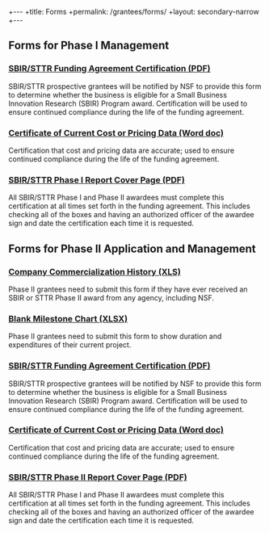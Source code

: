 +---
 +title: Forms
 +permalink: /grantees/forms/
 +layout: secondary-narrow
 +---

## Forms for Phase I Management

### [SBIR/STTR Funding Agreement Certification (PDF)](/files/SBIR_STTR_Funding_Agreement.pdf) 
SBIR/STTR prospective grantees will be notified by NSF to provide this form to determine whether the business is eligible for a Small Business Innovation Research (SBIR) Program award. Certification will be used to ensure continued compliance during the life of the funding agreement.

### [Certificate of Current Cost or Pricing Data (Word doc)](/files/Certificate_of_Current_Cost.docx)
Certification that cost and pricing data are accurate; used to ensure continued compliance during the life of the funding agreement.

### [SBIR/STTR Phase I Report Cover Page (PDF) ](/files/SBIR-STTR_Revised_Report_Cover.pdf)
All SBIR/STTR Phase I and Phase II awardees must complete this certification at all times set forth in the funding agreement. This includes checking all of the boxes and having an authorized officer of the awardee sign and date the certification each time it is requested.

## Forms for Phase II Application and Management

### [Company Commercialization History (XLS)](/files/CommercialHistoryTemplate.xls) 
Phase II grantees need to submit this form if they have ever received an SBIR or STTR Phase II award from any agency, including NSF.

### [Blank Milestone Chart (XLSX) ](/files/Blank_Milestone_Chart.xlsx)
Phase II grantees need to submit this form to show duration and expenditures of their current project.

### [SBIR/STTR Funding Agreement Certification (PDF)](/files/SBIR_STTR_Funding_Agreement.pdf) 
SBIR/STTR prospective grantees will be notified by NSF to provide this form to determine whether the business is eligible for a Small Business Innovation Research (SBIR) Program award. Certification will be used to ensure continued compliance during the life of the funding agreement.

### [Certificate of Current Cost or Pricing Data (Word doc)](/files/Certificate_of_Current_Cost.docx) 
Certification that cost and pricing data are accurate; used to ensure continued compliance during the life of the funding agreement.

### [SBIR/STTR Phase II Report Cover Page (PDF) ](/files/SBIR-STTR_Revised_Report_Cover.pdf)
All SBIR/STTR Phase I and Phase II awardees must complete this certification at all times set forth in the funding agreement. This includes checking all of the boxes and having an authorized officer of the awardee sign and date the certification each time it is requested.
